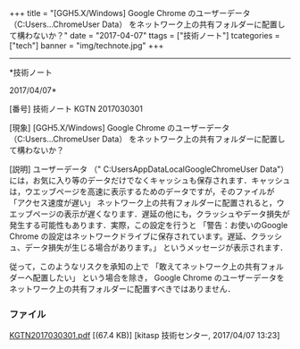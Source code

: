 ﻿+++
title = "[GGH5.X/Windows] Google Chrome のユーザーデータ　（C:Users...ChromeUser Data） をネットワーク上の共有フォルダーに配置して構わないか？"
date = "2017-04-07"
ttags = ["技術ノート"]
tcategories = ["tech"]
banner = "img/technote.jpg"
+++

-----------------------------------------------------------------------------------------------------------------------------

*技術ノート

2017/04/07*


[番号]
技術ノート KGTN 2017030301

[現象]
[GGH5.X/Windows] Google Chrome
のユーザーデータ　（C:Users...ChromeUser Data）
をネットワーク上の共有フォルダーに配置して構わないか？

[説明]
ユーザーデータ （"
C:Users<userid>AppDataLocalGoogleChromeUser Data"）
には，お気に入り等のデータだけでなくキャッシュも保存されます．キャッシュは，ウエッブページを高速に表示するためのデータですが，そのファイルが
「アクセス速度が遅い」
ネットワーク上の共有フォルダーに配置されると，ウエッブページの表示が遅くなります．遅延の他にも，クラッシュやデータ損失が発生する可能性もあります．実際，この設定を行うと
「警告：お使いのGoogle Chrome
の設定はネットワークドライブに保存されています。遅延、クラッシュ、データ損失が生じる場合があります。」
というメッセージが表示されます．

従って，このようなリスクを承知の上で
「敢えてネットワーク上の共有フォルダーへ配置したい」 という場合を除き，
Google Chrome
のユーザーデータをネットワーク上の共有フォルダーに配置すべきではありません．


### ファイル

 
 


[KGTN2017030301.pdf](http://techreport.kitasp.net/attachments/download/3314/KGTN2017030301.pdf)
 [(67.4 KB)] [kitasp 技術センター, 2017/04/07
13:23]


 


 

